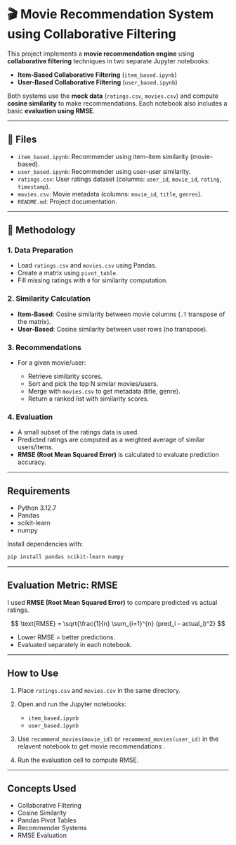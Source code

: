# 🎬 Movie Recommendation System using Collaborative Filtering

This project implements a **movie recommendation engine** using **collaborative filtering** techniques in two separate Jupyter notebooks:

* **Item-Based Collaborative Filtering** (`item_based.ipynb`)
* **User-Based Collaborative Filtering** (`user_based.ipynb`)

Both systems use the **mock data** (`ratings.csv`, `movies.csv`) and compute **cosine similarity** to make recommendations. Each notebook also includes a basic **evaluation using RMSE**.

---

## 📁 Files

* `item_based.ipynb`: Recommender using item-item similarity (movie-based).
* `user_based.ipynb`: Recommender using user-user similarity.
* `ratings.csv`: User ratings dataset (columns: `user_id`, `movie_id`, `rating`, `timestamp`).
* `movies.csv`: Movie metadata (columns: `movie_id`, `title`, `genres`).
* `README.md`: Project documentation.

---

## 📌 Methodology

### 1. Data Preparation

* Load `ratings.csv` and `movies.csv` using Pandas.
* Create a matrix using `pivot_table`.
* Fill missing ratings with `0` for similarity computation.

### 2. Similarity Calculation

* **Item-Based**: Cosine similarity between movie columns (`.T` transpose of the matrix).
* **User-Based**: Cosine similarity between user rows (no transpose).

### 3. Recommendations

* For a given movie/user:

  * Retrieve similarity scores.
  * Sort and pick the top N similar movies/users.
  * Merge with `movies.csv` to get metadata (title, genre).
  * Return a ranked list with similarity scores.

### 4. Evaluation

* A small subset of the ratings data is used.
* Predicted ratings are computed as a weighted average of similar users/items.
* **RMSE (Root Mean Squared Error)** is calculated to evaluate prediction accuracy.

---

## Requirements

* Python 3.12.7
* Pandas
* scikit-learn
* numpy

Install dependencies with:

```bash
pip install pandas scikit-learn numpy
```

---

## Evaluation Metric: RMSE

I used **RMSE (Root Mean Squared Error)** to compare predicted vs actual ratings.

$$
\text{RMSE} = \sqrt{\frac{1}{n} \sum_{i=1}^{n} (pred_i - actual_i)^2}
$$

* Lower RMSE = better predictions.
* Evaluated separately in each notebook.

---

## How to Use

1. Place `ratings.csv` and `movies.csv` in the same directory.
2. Open and run the Jupyter notebooks:

   * `item_based.ipynb`
   * `user_based.ipynb`
    
3. Use `recommend_movies(movie_id)` or `recommend_movies(user_id)` in the relavent notebook to get movie recommendations .
4. Run the evaluation cell to compute RMSE.

---

## Concepts Used

* Collaborative Filtering
* Cosine Similarity
* Pandas Pivot Tables
* Recommender Systems
* RMSE Evaluation
